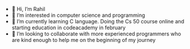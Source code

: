 - 👋 Hi, I’m Rahil
- 👀 I’m interested in computer science and programming
- 🌱 I’m currently learning C language. Doing the Cs 50 course online and starting education in codeacademy in february
- 💞️ I’m looking to collaborate with more experienced programmers who are kind enough to help me on the beginning of my journey


<!---
iamthenotoriousrh/iamthenotoriousrh is a ✨ special ✨ repository because its `README.md` (this file) appears on your GitHub profile.
You can click the Preview link to take a look at your changes.
--->
